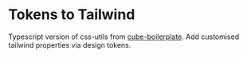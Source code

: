 # Tokens to Tailwind

Typescript version of css-utils from [cube-boilerplate](https://github.com/Set-Creative-Studio/cube-boilerplate/tree/main/src/css-utils). Add customised tailwind properties via design tokens.
